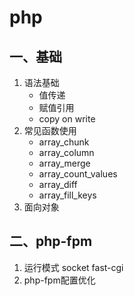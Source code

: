 # php

## 一、基础

1. 语法基础
   + 值传递
   + 赋值引用
   + copy on write
2. 常见函数使用
   + array_chunk
   + array_column
   + array_merge
   + array_count_values
   + array_diff 
   + array_fill_keys
3. 面向对象



## 二、php-fpm

1. 运行模式 socket fast-cgi
2. php-fpm配置优化
